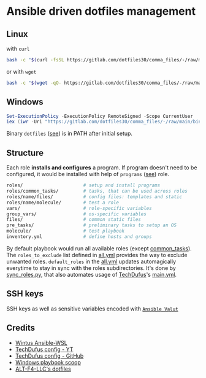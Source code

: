 # Ansible driven dotfiles management

## Linux
with `curl`
```bash
bash -c "$(curl -fsSL https://gitlab.com/dotfiles30/comma_files/-/raw/main/bin/dotfiles)"
```
or with `wget`
```bash
bash -c "$(wget -qO- https://gitlab.com/dotfiles30/comma_files/-/raw/main/bin/dotfiles)"
```

## Windows

```powershell
Set-ExecutionPolicy -ExecutionPolicy RemoteSigned -Scope CurrentUser
iex (iwr -Uri "https://gitlab.com/dotfiles30/comma_files/-/raw/main/bin/dotfiles.ps1" -UseBasicParsing).Content
```

Binary `dotfiles` ([see](bin/dotfiles)) is in PATH after initial setup.

## Structure

Each role **installs and configures** a program. If program doesn't need to be configured, it would be installed with help of `programs` ([see](roles/programs/tasks)) role.

```bash
roles/                      # setup and install programs
roles/common_tasks/         # tasks, that can be used across roles
roles/name/files/           # config files: templates and static
roles/name/molecule/        # test a role
vars/                       # role-specific variables
group_vars/                 # os-specific variables
files/                      # common static files
pre_tasks/                  # preliminary tasks to setup an OS
molecule/                   # test playbook
inventory.yml               # define hosts and groups
```

By default playbook would run all available roles (except [common_tasks](roles/common_tasks/tasks)). The `roles_to_exclude` list defined in [all.yml](groups/all.yml) provides the way to exclude unwanted roles. `default_roles` in the [all.yml](groups/all.yml) updates automagically everytime to stay in sync with the roles subdirectories. It's done by [sync_roles.py](bin/sync_roles.py), that also automates usage of [TechDufus](https://github.com/TechDufus/)'s [main.yml](https://github.com/TechDufus/).

## SSH keys

SSH keys as well as sensitive variables encoded with [`Ansible Valut`](https://docs.ansible.com/ansible/latest/vault_guide/index.html)

## Credits

- [Wintus Ansible-WSL](https://github.com/Wintus/Ansible-WSL)
- [TechDufus config - YT](https://www.youtube.com/watch?v=gIDywsGBqf4&t=49s)
- [TechDufus config - GitHub](https://github.com/TechDufus/dotfiles)
- [Windows playbook scoop](https://github.com/stkrzysiak/windows-playbook-scoop)
- [ALT-F4-LLC's dotfiles](https://github.com/ALT-F4-LLC/dotfiles)
